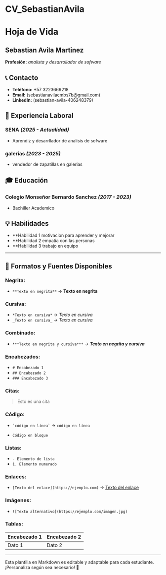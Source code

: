 # CV_SebastianAvila
# Hoja de Vida

## Sebastian Avila Martinez
**Profesión:** _analista y desarrollador de sofware_

## 📞 Contacto
- **Teléfono:** +57 3223669218
- **Email:** (sebastianavilacmbs7b@gmail.com)
- **LinkedIn:** (sebastian-avila-406248379)

## 🏢 Experiencia Laboral
### **SENA** _(2025 - Actualidad)_
- Aprendiz y desarrllador de analisis de sofware

### **galerias** _(2023 - 2025)_
- vendedor de zapatillas en galerias

## 🎓 Educación
### **Colegio Monseñor Bernardo Sanchez** _(2017 - 2023)_
- Bachiller Academico

## 💡 Habilidades
- **Habilidad 1 motivacion para aprender y mejorar
- **Habilidad 2 empatia con las personas
- **Habilidad 3 trabajo en equipo
---

## 🎨 Formatos y Fuentes Disponibles

### **Negrita:**
- `**Texto en negrita**` → **Texto en negrita**

### **Cursiva:**
- `*Texto en cursiva*` → *Texto en cursiva*
- `_Texto en cursiva_` → _Texto en cursiva_

### **Combinado:**
- `***Texto en negrita y cursiva***` → ***Texto en negrita y cursiva***

### **Encabezados:**
- `# Encabezado 1`
- `## Encabezado 2`
- `### Encabezado 3`

### **Citas:**
> Esto es una cita

### **Código:**
- `` `código en línea` `` → `código en línea`
- ```
  Código en bloque
  ```

### **Listas:**
- `- Elemento de lista`
- `1. Elemento numerado`

### **Enlaces:**
- `[Texto del enlace](https://ejemplo.com)` → [Texto del enlace](https://ejemplo.com)

### **Imágenes:**
- `![Texto alternativo](https://ejemplo.com/imagen.jpg)`

### **Tablas:**
| Encabezado 1 | Encabezado 2 |
|-------------|-------------|
| Dato 1     | Dato 2      |

---

Esta plantilla en Markdown es editable y adaptable para cada estudiante. ¡Personaliza según sea necesario! 🎯

